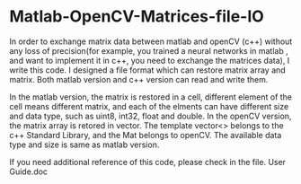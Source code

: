 # Matlab-OpenCV-Matrices-file-IO
In order to exchange matrix data between matlab and openCV (c++) without any loss of precision(for example, you trained a neural networks in matlab , and want to implement it in c++, you need to exchange the matrices data), I write this code. I designed a file format which can restore  matrix array and matrix. Both matlab version and c++ version can read and write them. 

In the matlab version, the matrix is restored in a cell, different element of the cell means different matrix, and each of the elments can have different size and data type, such as uint8, int32, float and double. In the openCV version, the matrix array is retored in vector<Mat>. The template vector<> belongs to the c++ Standard Library, and the Mat belongs to openCV. The available data type and size is same as matlab version. 

If you need additional reference of this code, please check in the file.  User Guide.doc
